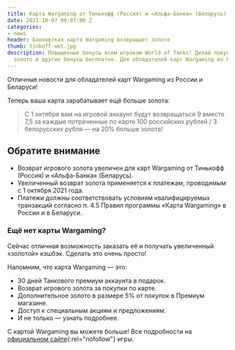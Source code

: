 ```yaml
---
title: Карта Wargaming от Тинькофф (Россия) и «Альфа-Банка» (Беларусь)
date: 2021-10-07 06:07:00 Z
categories:
- news
header: Банковская карта Wargaming возвращает золото
thumb: tinkoff-wot.jpg
description: Повышенные бонусы всем игрокам World of Tanks! Делай покупки — получай
  золото и другие бонусы бесплатно. Для обладателей карт Wargaming из России и Беларуси!
---
```


Отличные новости для обладателей карт Wargaming из России и Беларуси!

Теперь ваша карта зарабатывает ещё больше золота:

> С 1 октября вам на игровой аккаунт будут возвращаться 9 вместо 7,5 за каждые потраченные по карте 100 российских рублей / 3 белорусских рубля — на 20% больше золота!

## Обратите внимание

* Возврат игрового золота увеличен для карт Wargaming от Тинькофф (Россия) и «Альфа-Банка» (Беларусь).
* Увеличенный возврат золота применяется к платежам, проводимым с 1 октября 2021 года.
* Платежи должны соответствовать условиям квалифицируемых транзакций согласно п. 4.5 Правил программы «Карта Wargaming» в России и в Беларуси.

### Ещё нет карты Wargaming?

Сейчас отличная возможность заказать её и получать увеличенный «золотой» кэшбэк. Сделать это очень просто!

Напомним, что карта Wargaming — это:

* 30 дней Танкового премиум аккаунта в подарок.
* Возврат игрового золота за покупки по карте.
* Дополнительное золото в размере 5% от покупок в Премиум магазине.
* Доступ к специальным акциям и предложениям.
* И не только — узнать подробнее.

С картой Wargaming вы можете больше! Все подробности на [официальном сайте](https://card.wargaming.net/ordercard/wot){:rel="nofollow"} игры.